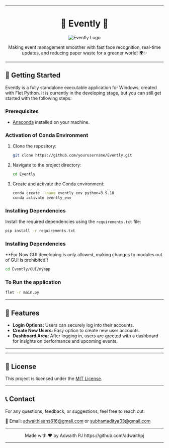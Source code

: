 

---

<h1 align="center">🎉 Evently 🎈</h1>

<p align="center">
  <img src="https://evently.adityachoudhury.com/assets/images/logo.svg" alt="Evently Logo">
</p>

<p align="center">Making event management smoother with fast face recognition, real-time updates, and reducing paper waste for a greener world! 🌍✨</p>

---

## 🚀 Getting Started

Evently is a fully standalone executable application for Windows, created with Flet Python. It is currently in the developing stage, but you can still get started with the following steps:

### Prerequisites

- [Anaconda](https://www.anaconda.com/) installed on your machine.

### Activation of Conda Environment

1. Clone the repository:

   ```bash
   git clone https://github.com/yourusername/Evently.git
   ```

2. Navigate to the project directory:

   ```bash
   cd Evently
   ```

3. Create and activate the Conda environment:

   ```bash
   conda create --name evently_env python=3.9.18
   conda activate evently_env
   ```

### Installing Dependencies

Install the required dependencies using the `requirements.txt` file:

```bash
pip install -r requirements.txt
```
### Installing Dependencies

**For Now GUI developing is only allowed, making changes to modules out of GUI is prohibited!!
```bash
cd Evently/GUI/myapp
```
### To Run the application 
```bash
flet -r main.py
```

---

## 🎨 Features

- **Login Options:** Users can securely log into their accounts.
- **Create New Users:** Easy option to create new user accounts.
- **Dashboard Area:** After logging in, users are greeted with a dashboard for insights on performance and upcoming events.

---


---

## 📝 License

This project is licensed under the [MIT License](LICENSE).

---

## 📞 Contact

For any questions, feedback, or suggestions, feel free to reach out:

📧 Email: adwaithleans616@gmail.com or subhamaditya03@gmail.com


---

<p align="center">Made with ❤️ by Adwaith PJ https://github.com/adwaithpj</p>

---
